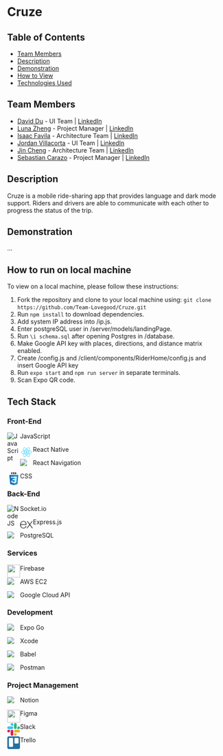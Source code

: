 # Cruze

## Table of Contents
- [Team Members](#team-members-&-roles)
- [Description](#description)
- [Demonstration](#demonstration)
- [How to View](#how-to-view)
- [Technologies Used](#technologies-used)

## Team Members
- [David Du](https://github.com/EndlessDavidDu) - UI Team | [LinkedIn](https://www.linkedin.com/in/david-duy/)
- [Luna Zheng](https://github.com/luna-moon-1216) - Project Manager | [LinkedIn](https://www.linkedin.com/in/luna-zheng/)
- [Isaac Favila](https://github.com/IsaacFavila) - Architecture Team | [LinkedIn](https://www.linkedin.com/in/isaacmfavila/)
- [Jordan Villacorta](https://github.com/jordanvillacorta) - UI Team | [LinkedIn](https://www.linkedin.com/in/jordan-villacorta/)
- [Jin Cheng](https://github.com/jincheng411) - Architecture Team | [LinkedIn](https://www.linkedin.com/in/jincheng411/)
- [Sebastian Carazo](https://github.com/SebasCC99) - Project Manager | [LinkedIn](https://www.linkedin.com/in/sebastian-carazo/)

## Description
Cruze is a mobile ride-sharing app that provides language and dark mode support. Riders and drivers are able to communicate with each other to progress the status of the trip.

## Demonstration
...

## How to run on local machine
To view on a local machine, please follow these instructions:
1. Fork the repository and clone to your local machine using: `git clone https://github.com/Team-Lovegood/Cruze.git`
2. Run `npm install` to download dependencies.
3. Add system IP address into /ip.js.
4. Enter postgreSQL user in /server/models/landingPage.
5. Run `\i schema.sql` after opening Postgres in /database.
6. Make Google API key with places, directions, and distance matrix enabled.
7. Create /config.js and /client/components/RiderHome/config.js and insert Google API key
8. Run `expo start` and `npm run server` in separate terminals.
9. Scan Expo QR code.


## Tech Stack

### Front-End
JavaScript <img align="left" alt="JavaScript" width="30px" src="https://raw.githubusercontent.com/jmnote/z-icons/master/svg/javascript.svg" />
<br />

React Native<img align="left" alt="React" width="30px" src="https://raw.githubusercontent.com/github/explore/80688e429a7d4ef2fca1e82350fe8e3517d3494d/topics/react/react.png" />
<br />

React Navigation<img align="left" width="30px" src="https://reactnavigation.org/img/spiro.svg" />
<br />

CSS <img align="left" alt="CSS3" width="30px" src="https://raw.githubusercontent.com/github/explore/80688e429a7d4ef2fca1e82350fe8e3517d3494d/topics/css/css.png" />
<br />


### Back-End
Socket.io <img align="left" alt="Node JS" width="30px" src="https://upload.wikimedia.org/wikipedia/commons/9/96/Socket-io.svg" />
<br />

Express.js <img align="left" alt="Express" width="30px" src="https://github.com/devicons/devicon/blob/master/icons/express/express-original.svg" />
<br />

PostgreSQL <img align="left" width="30px" src="https://upload.wikimedia.org/wikipedia/commons/thumb/2/29/Postgresql_elephant.svg/1200px-Postgresql_elephant.svg.png" />
<br />


### Services
Firebase <img align="left" height="30px" width="30px" src="https://seeklogo.com/images/F/firebase-logo-402F407EE0-seeklogo.com.png" />
<br />

AWS EC2 <img align="left" width="30px" src="https://upload.wikimedia.org/wikipedia/commons/thumb/9/93/Amazon_Web_Services_Logo.svg/1024px-Amazon_Web_Services_Logo.svg.png" />
<br />

Google Cloud API <img align="left" width="30px" src="https://seeklogo.com/images/G/google-cloud-logo-ADE788217F-seeklogo.com.png" />
<br />


### Development
Expo Go <img align="left" width="30px" src="https://seeklogo.com/images/E/expo-logo-01BB2BCFC3-seeklogo.com.png" />
<br />

Xcode <img align="left" width="30px" src="https://static.wikia.nocookie.net/logopedia/images/d/da/Icon_512x512_Normal%402xxcode.png/revision/latest/scale-to-width-down/250?cb=20200917151913" />
<br />

Babel <img align="left" width="30px" src="https://user-images.githubusercontent.com/3025322/87547253-bf050400-c6a2-11ea-950a-280311bc6cc8.png" />
<br />

Postman <img align="left" width="30px" src="https://seeklogo.com/images/P/postman-logo-F43375A2EB-seeklogo.com.png" />
<br />


### Project Management
Notion <img align="left" width="30px" src="https://cdn.worldvectorlogo.com/logos/notion-logo-1.svg" />
<br />

Figma <img align="left" width="30px" height="30px" src="https://upload.wikimedia.org/wikipedia/commons/3/33/Figma-logo.svg" />
<br />

Slack <img align="left" alt="Slack" width="30px" src="https://github.com/devicons/devicon/blob/master/icons/slack/slack-original.svg" />
<br />

Trello <img align="left" alt="Trello" width="30px" src="https://raw.githubusercontent.com/devicons/devicon/master/icons/trello/trello-plain.svg" />
<br />
<br />



